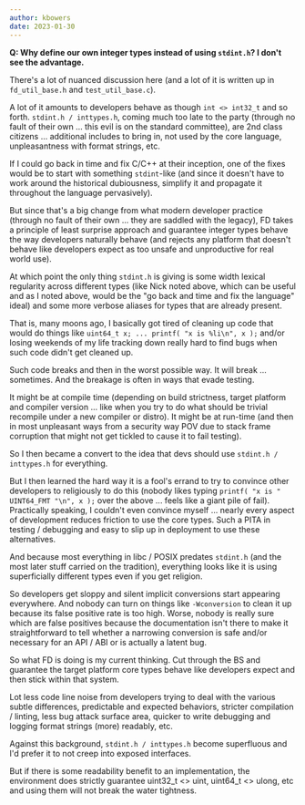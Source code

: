 ```yaml
---
author: kbowers
date: 2023-01-30
---
```


**Q: Why define our own integer types instead of using `stdint.h`? I
don't see the advantage.**

There's a lot of nuanced discussion here (and a lot of it is written up
in `fd_util_base.h` and `test_util_base.c`).

A lot of it amounts to developers behave as though `int <> int32_t` and
so forth. `stdint.h / inttypes.h`, coming much too late to the party
(through no fault of their own ... this evil is on the standard
committee), are 2nd class citizens ... additional includes to bring in,
not used by the core language, unpleasantness with format strings, etc.

If I could go back in time and fix C/C++ at their inception, one of the
fixes would be to start with something `stdint`-like (and since it
doesn't have to work around the historical dubiousness, simplify it and
propagate it throughout the language pervasively).

But since that's a big change from what modern developer practice
(through no fault of their own ... they are saddled with the legacy), FD
takes a principle of least surprise approach and guarantee integer types
behave the way developers naturally behave (and rejects any platform
that doesn't behave like developers expect as too unsafe and
unproductive for real world use).

At which point the only thing `stdint.h` is giving is some width lexical
regularity across different types (like Nick noted above, which can be
useful and as I noted above, would be the "go back and time and fix the
language" ideal) and some more verbose aliases for types that are
already present.

That is, many moons ago, I basically got tired of cleaning up code that
would do things like `uint64_t x; ... printf( "x is %li\n", x );` and/or
losing weekends of my life tracking down really hard to find bugs when
such code didn't get cleaned up.

Such code breaks and then in the worst possible way. It will break ...
sometimes. And the breakage is often in ways that evade testing.

It might be at compile time (depending on build strictness, target
platform and compiler version ... like when you try to do what should be
trivial recompile under a new compiler or distro). It might be at
run-time (and then in most unpleasant ways from a security way POV due
to stack frame corruption that might not get tickled to cause it to fail
testing).

So I then became a convert to the idea that devs should use `stdint.h /
inttypes.h` for everything.

But I then learned the hard way it is a fool's errand to try to convince
other developers to religiously to do this (nobody likes typing `printf(
"x is " UINT64_FMT "\n", x );` over the above ... feels like a giant
pile of fail). Practically speaking, I couldn't even convince myself ...
nearly every aspect of development reduces friction to use the core
types. Such a PITA in testing / debugging and easy to slip up in
deployment to use these alternatives.

And because most everything in libc / POSIX predates `stdint.h` (and the
most later stuff carried on the tradition), everything looks like it is
using superficially different types even if you get religion.

So developers get sloppy and silent implicit conversions start appearing
everywhere. And nobody can turn on things like `-Wconversion` to clean
it up because its false positive rate is too high. Worse, nobody is
really sure which are false positives because the documentation isn't
there to make it straightforward to tell whether a narrowing conversion is safe
and/or necessary for an API / ABI or is actually a latent bug.

So what FD is doing is my current thinking. Cut through the BS and
guarantee the target platform core types behave like developers expect
and then stick within that system.

Lot less code line noise from developers trying to deal with the various
subtle differences, predictable and expected behaviors, stricter
compilation / linting, less bug attack surface area, quicker to write
debugging and logging format strings (more) readably, etc.

Against this background, `stdint.h / inttypes.h` become superfluous and
I'd prefer it to not creep into exposed interfaces.

But if there is some readability benefit to an implementation, the
environment does strictly guarantee uint32_t <> uint, uint64_t <> ulong,
etc and using them will not break the water tightness.
